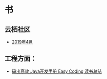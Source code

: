 # 书
## 云栖社区
- [2019年4月](https://mp.weixin.qq.com/s?__biz=MzI0NTE4NjA0OQ==&mid=2658360491&idx=1&sn=fcbd961927e626035aa40aada63bf98d)


## 工程方面：
- [码出高效 Java开发手册 Easy Coding 读书总结](https://github.com/liangxiong/liang.tech/blob/master/books/java_development_manual/index.md)
